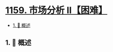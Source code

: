 # [1159. 市场分析 II【困难】](https://github.com/Tdahuyou/TNotes.leetcode/tree/main/notes/1159.%20%E5%B8%82%E5%9C%BA%E5%88%86%E6%9E%90%20II%E3%80%90%E5%9B%B0%E9%9A%BE%E3%80%91)

<!-- region:toc -->

- [1. 📝 概述](#1--概述)

<!-- endregion:toc -->

## 1. 📝 概述
